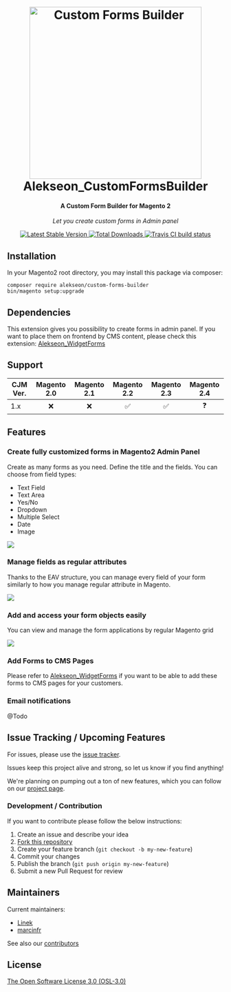 
<h1 align="center">  
<br/>
  <img src="https://i.imgur.com/b2oclHA.png" alt="Custom Forms Builder" width="400">  
  <br>  
  Alekseon_CustomFormsBuilder  
  <br>  
</h1>  
  
<h4 align="center">A Custom Form Builder for Magento 2</h4>  
  
<p align="center"><i>Let you create custom forms in Admin panel</i></p>  
  
<p align="center">
  <a href="https://packagist.org/packages/alekseon/custom-forms-builder">
    <img src="https://poser.pugx.org/alekseon/custom-forms-builder/v/stable"
         alt="Latest Stable Version">
  </a>
  <a href="https://packagist.org/packages/alekseon/custom-forms-builder/stats">
    <img src="https://poser.pugx.org/alekseon/custom-forms-builder/downloads"
         alt="Total Downloads">
  </a>
  <a href="https://travis-ci.org/Alekseon/magento2-custom-forms-builder">
    <img src="https://travis-ci.org/Alekseon/magento2-custom-forms-builder.svg?branch=master"
         alt="Travis CI build status">
  </a>
</p>
  
## Installation  
  
In your Magento2 root directory, you may install this package via composer:  
  
```  
composer require alekseon/custom-forms-builder  
bin/magento setup:upgrade  
```  
  
## Dependencies

This extension gives you possibility to create forms in admin panel. If you want to place them on frontend by CMS content, please check this extension: [Alekseon_WidgetForms](https://github.com/Alekseon/magento2-widget-forms)

  
## Support  
  
CJM Ver. | Magento 2.0 | Magento 2.1 | Magento 2.2 | Magento 2.3 | Magento 2.4  
--- | :---: | :---: | :---: | :---: | :---:  
1.x | :x: | :x: | :white_check_mark: | :white_check_mark: | :question:  
  
  
## Features  
  
### Create fully customized forms in Magento2 Admin Panel
  
  
Create as many forms as you need. Define the title and the fields. 
You can choose from field types:
* Text Field
* Text Area
* Yes/No
* Dropdown
* Multiple Select
* Date
* Image
  
<img src="https://i.imgur.com/PnzzGaj.png"/>  
  
### Manage fields as regular attributes 
  
Thanks to the EAV structure, you can manage every field of your form similarly to how you manage regular attribute in Magento.


  
<img src="https://i.imgur.com/Wlsrx0B.png"/>  
  
  
### Add and access your form objects easily
  
You can view and manage the form applications by regular Magento grid
  
<img src="https://i.imgur.com/5GEypQf.png"/>  
  
### Add Forms to CMS Pages 
  
Please refer to [Alekseon_WidgetForms](https://github.com/Alekseon/magento2-widget-forms) if you want to be able to add these forms to CMS pages for your customers. 
  
### Email notifications  
  
@Todo
 
  
## Issue Tracking / Upcoming Features  
  
For issues, please use the [issue tracker](https://github.com/Alekseon/magento2-custom-forms-builder/issues).  
  
Issues keep this project alive and strong, so let us know if you find anything!  
  
We're planning on pumping out a ton of new features, which you can follow on our [project page](https://github.com/Alekseon/magento2-custom-forms-builder/projects/1).  
  
### Development / Contribution  
  
If you want to contribute please follow the below instructions:  
  
1. Create an issue and describe your idea  
2. [Fork this repository](https://github.com/Alekseon/magento2-custom-forms-builder/fork)  
3. Create your feature branch (`git checkout -b my-new-feature`)  
4. Commit your changes  
5. Publish the branch (`git push origin my-new-feature`)  
6. Submit a new Pull Request for review  
  
## Maintainers  
  
Current maintainers:  

* [Linek](https://github.com/Linek)
* [marcinfr](https://github.com/marcinfr)
  
See also our [contributors](https://github.com/Alekseon/magento2-custom-forms-builder/graphs/contributors)  
  
  
## License  
  
[The Open Software License 3.0 (OSL-3.0)](https://opensource.org/licenses/OSL-3.0)

